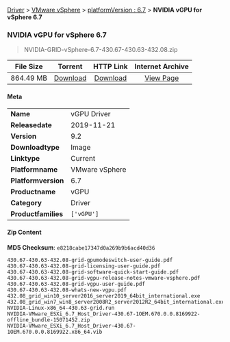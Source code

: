 
[Driver](/README.md)  >  [VMware vSphere](/index/Driver/VMware_vSphere.md)  >  [platformVersion : 6.7](/index/Driver/VMware_vSphere/6.7.md)  >  **NVIDIA vGPU for vSphere 6.7**


###    NVIDIA vGPU for vSphere 6.7

> NVIDIA-GRID-vSphere-6.7-430.67-430.63-432.08.zip   


| **File Size** | **Torrent**  | **HTTP Link** | **Internet Archive** |
|:-------------:|:------------:|:-------------:|:--------------------:|
| 864.49 MB |  [Download](https://archive.org/download/nvgpu_NVIDIA-GRID-vSphere-6.7-430.67-430.63-432.08.zip_tkpm5ork/nvgpu_NVIDIA-GRID-vSphere-6.7-430.67-430.63-432.08.zip_tkpm5ork_archive.torrent)       | [Download](https://archive.org/compress/nvgpu_NVIDIA-GRID-vSphere-6.7-430.67-430.63-432.08.zip_tkpm5ork) | [View Page](https://archive.org/details/nvgpu_NVIDIA-GRID-vSphere-6.7-430.67-430.63-432.08.zip_tkpm5ork)       |

#### Meta

<table>
<tr><td><strong>Name</strong></td><td>vGPU Driver</td></tr>
<tr><td><strong>Releasedate</strong></td><td>2019-11-21</td></tr>
<tr><td><strong>Version</strong></td><td>9.2</td></tr>
<tr><td><strong>Downloadtype</strong></td><td>Image</td></tr>
<tr><td><strong>Linktype</strong></td><td>Current</td></tr>
<tr><td><strong>Platformname</strong></td><td>VMware vSphere</td></tr>
<tr><td><strong>Platformversion</strong></td><td>6.7</td></tr>
<tr><td><strong>Productname</strong></td><td>vGPU</td></tr>
<tr><td><strong>Category</strong></td><td>Driver</td></tr>
<tr><td><strong>Productfamilies</strong></td><td><code>['vGPU']</code></td></tr>
</table>

#### Zip Content

**MD5 Checksum**: `e8218cabe17347d0a269b9b6acd40d36`

```text
430.67-430.63-432.08-grid-gpumodeswitch-user-guide.pdf
430.67-430.63-432.08-grid-licensing-user-guide.pdf
430.67-430.63-432.08-grid-software-quick-start-guide.pdf
430.67-430.63-432.08-grid-vgpu-release-notes-vmware-vsphere.pdf
430.67-430.63-432.08-grid-vgpu-user-guide.pdf
430.67-430.63-432.08-whats-new-vgpu.pdf
432.08_grid_win10_server2016_server2019_64bit_international.exe
432.08_grid_win7_win8_server2008R2_server2012R2_64bit_international.exe
NVIDIA-Linux-x86_64-430.63-grid.run
NVIDIA-VMware_ESXi_6.7_Host_Driver-430.67-1OEM.670.0.0.8169922-offline_bundle-15071452.zip
NVIDIA-VMware_ESXi_6.7_Host_Driver-430.67-1OEM.670.0.0.8169922.x86_64.vib
```
